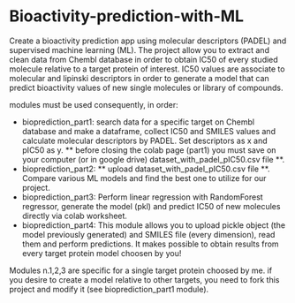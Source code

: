 # Bioactivity-prediction-with-ML
Create a bioactivity prediction app using molecular descriptors (PADEL) and supervised machine learning (ML). 
The project allow you to extract and clean data from Chembl database in order to obtain IC50 of every studied molecule relative to a target protein of interest. IC50 values are associate to molecular and lipinski descriptors in order to generate a model that can predict bioactivity values of new single molecules or library of compounds. 

modules must be used consequently, in order:
- bioprediction_part1: search data for a specific target on Chembl database and make a dataframe, collect IC50 and SMILES values and calculate molecular descriptors by PADEL. Set descriptors as x and pIC50 as y. ** before closing the colab page (part1) you must save on your computer (or in google drive) dataset_with_padel_pIC50.csv file **.
- bioprediction_part2:  ** upload dataset_with_padel_pIC50.csv file **. Compare various ML models and find the best one to utilize for our project.
- bioprediction_part3: Perform linear regression with RandomForest regressor, generate the model (pkl) and predict IC50 of new molecules directly via colab worksheet.
- bioprediction_part4: This module allows you to upload pickle object (the model previously generated) and SMILES file (every dimension), read them and perform predictions. It makes possible to obtain results from every target protein model choosen by you!

Modules n.1,2,3 are specific for a single target protein choosed by me. if you desire to create a model relative to other targets, you need to fork this project and modify it (see bioprediction_part1 module).
